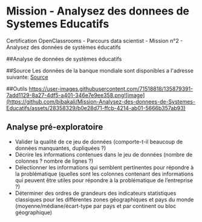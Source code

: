 # Mission - Analysez des donnees de Systemes Educatifs
Certification OpenClassrooms - Parcours data scientist - Mission n°2 - Analysez des données de systèmes éducatifs

##Analyse de données de systèmes éducatifs

##Source 
Les données de la banque mondiale sont disponibles a l'adresse suivante: 
[Source](https://datacatalog.worldbank.org/dataset/education-statistics)

##Outils 
https://user-images.githubusercontent.com/71518818/135879391-7add1129-8a27-4df5-a401-346e7e9ee358.png![image](https://github.com/bibakali/Mission-Analysez-des-donnees-de-Systemes-Educatifs/assets/28358329/b0e28d71-ffcb-4214-ab01-5666b357ab93)

## Analyse pré-exploratoire

- Valider la qualité de ce jeu de données (comporte-t-il beaucoup de données manquantes, dupliquées ?)
- Décrire les informations contenues dans le jeu de données (nombre de colonnes ? nombre de lignes ?)
- Délectionner les informations qui semblent pertinentes pour répondre à la problématique (quelles sont les colonnes contenant des informations qui peuvent être utiles pour répondre à la problématique de l’entreprise ?)
- Déterminer des ordres de grandeurs des indicateurs statistiques classiques pour les différentes zones géographiques et pays du monde (moyenne/médiane/écart-type par pays et par continent ou bloc géographique)
